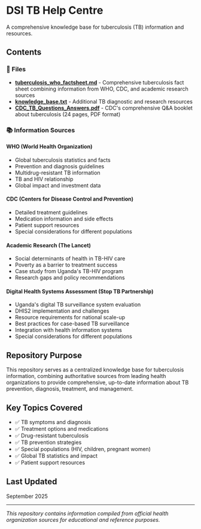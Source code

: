 # DSI TB Help Centre

A comprehensive knowledge base for tuberculosis (TB) information and resources.

## Contents

### 📄 Files

- **[tuberculosis_who_factsheet.md](tuberculosis_who_factsheet.md)** - Comprehensive tuberculosis fact sheet combining information from WHO, CDC, and academic research sources
- **[knowledge_base.txt](knowledge_base.txt)** - Additional TB diagnostic and research resources
- **[CDC_TB_Questions_Answers.pdf](CDC_TB_Questions_Answers.pdf)** - CDC's comprehensive Q&A booklet about tuberculosis (24 pages, PDF format)

### 📚 Information Sources

#### WHO (World Health Organization)
- Global tuberculosis statistics and facts
- Prevention and diagnosis guidelines
- Multidrug-resistant TB information
- TB and HIV relationship
- Global impact and investment data

#### CDC (Centers for Disease Control and Prevention)
- Detailed treatment guidelines
- Medication information and side effects
- Patient support resources
- Special considerations for different populations

#### Academic Research (The Lancet)
- Social determinants of health in TB-HIV care
- Poverty as a barrier to treatment success
- Case study from Uganda's TB-HIV program
- Research gaps and policy recommendations

#### Digital Health Systems Assessment (Stop TB Partnership)
- Uganda's digital TB surveillance system evaluation
- DHIS2 implementation and challenges
- Resource requirements for national scale-up
- Best practices for case-based TB surveillance
- Integration with health information systems
- Special considerations for different populations

## Repository Purpose

This repository serves as a centralized knowledge base for tuberculosis information, combining authoritative sources from leading health organizations to provide comprehensive, up-to-date information about TB prevention, diagnosis, treatment, and management.

## Key Topics Covered

- ✅ TB symptoms and diagnosis
- ✅ Treatment options and medications
- ✅ Drug-resistant tuberculosis
- ✅ TB prevention strategies
- ✅ Special populations (HIV, children, pregnant women)
- ✅ Global TB statistics and impact
- ✅ Patient support resources

## Last Updated

September 2025

---

*This repository contains information compiled from official health organization sources for educational and reference purposes.*